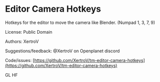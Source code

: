 # Editor Camera Hotkeys

Hotkeys for the editor to move the camera like Blender. (Numpad 1, 3, 7, 9)

License: Public Domain

Authors: XertroV

Suggestions/feedback: @XertroV on Openplanet discord

Code/issues: [https://github.com/XertroV/tm-editor-camera-hotkeys](https://github.com/XertroV/tm-editor-camera-hotkeys)

GL HF
